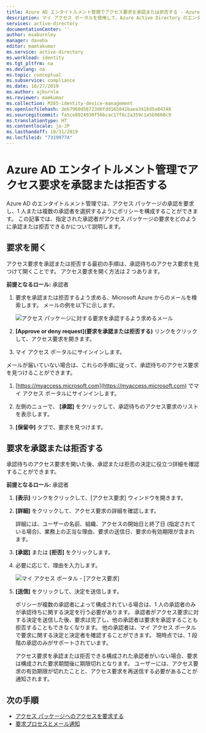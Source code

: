 ```yaml
---
title: Azure AD エンタイトルメント管理でアクセス要求を承認または拒否する - Azure Active Directory
description: マイ アクセス ポータルを使用して、Azure Active Directory のエンタイトルメント管理でアクセス パッケージへの要求を承認または拒否する方法を学習します。
services: active-directory
documentationCenter: ''
author: msaburnley
manager: daveba
editor: mamtakumar
ms.service: active-directory
ms.workload: identity
ms.tgt_pltfrm: na
ms.devlang: na
ms.topic: conceptual
ms.subservice: compliance
ms.date: 10/27/2019
ms.author: ajburnle
ms.reviewer: mamkumar
ms.collection: M365-identity-device-management
ms.openlocfilehash: 3eb7960d58723d6fdd165841baea3416d5a84348
ms.sourcegitcommit: fa5ce8924930f56bcac17f6c2a359c1a5b9660c9
ms.translationtype: HT
ms.contentlocale: ja-JP
ms.lasthandoff: 10/31/2019
ms.locfileid: "73199774"
---
```

# <a name="approve-or-deny-access-requests-in-azure-ad-entitlement-management"></a>Azure AD エンタイトルメント管理でアクセス要求を承認または拒否する

Azure AD のエンタイトルメント管理では、アクセス パッケージの承認を要求し、1 人または複数の承認者を選択するようにポリシーを構成することができます。 この記事では、指定された承認者がアクセス パッケージの要求をどのように承認または拒否できるかについて説明します。

## <a name="open-request"></a>要求を開く

アクセス要求を承認または拒否する最初の手順は、承認待ちのアクセス要求を見つけて開くことです。 アクセス要求を開く方法は 2 つあります。

**前提となるロール:** 承認者

1. 要求を承認または拒否するよう求める、Microsoft Azure からのメールを検索します。 メールの例を以下に示します。

    ![アクセス パッケージに対する要求を承認するよう求めるメール](./media/entitlement-management-shared/approver-request-email.png)

1. **[Approve or deny request]\(要求を承認または拒否する\)** リンクをクリックして、アクセス要求を開きます。

1. マイ アクセス ポータルにサインインします。

メールが届いていない場合は、これらの手順に従って、承認待ちのアクセス要求を見つけることができます。

1. [https://myaccess.microsoft.com](https://myaccess.microsoft.com) でマイ アクセス ポータルにサインインします。

1. 左側のニューで、 **[承認]** をクリックして、承認待ちのアクセス要求のリストを表示します。

1. **[保留中]** タブで、要求を見つけます。

## <a name="approve-or-deny-request"></a>要求を承認または拒否する

承認待ちのアクセス要求を開いた後、承認または拒否の決定に役立つ詳細を確認することができます。

**前提となるロール:** 承認者

1. **[表示]** リンクをクリックして、[アクセス要求] ウィンドウを開きます。

1. **[詳細]** をクリックして、アクセス要求の詳細を確認します。

    詳細には、ユーザーの名前、組織、アクセスの開始日と終了日 (指定されている場合)、業務上の正当な理由、要求の送信日、要求の有効期限が含まれます。

1. **[承認]** または **[拒否]** をクリックします。

1. 必要に応じて、理由を入力します。

    ![マイ アクセス ポータル - [アクセス要求]](./media/entitlement-management-request-approve/my-access-approve-request.png)

1. **[送信]** をクリックして、決定を送信します。

    ポリシーが複数の承認者によって構成されている場合は、1 人の承認者のみが承認待ちに関する決定を行う必要があります。 承認者がアクセス要求に対する決定を送信した後、要求は完了し、他の承認者は要求を承認することも拒否することもできなくなります。 他の承認者は、マイ アクセス ポータルで要求に関する決定と決定者を確認することができます。 現時点では、1 段階の承認のみがサポートされています。

    アクセス要求を承認または拒否できる構成された承認者がいない場合、要求は構成された要求期間後に期限切れとなります。 ユーザーには、アクセス要求の有効期限が切れたことと、アクセス要求を再送信する必要があることが通知されます。

## <a name="next-steps"></a>次の手順

- [アクセス パッケージへのアクセスを要求する](entitlement-management-request-access.md)
- [要求プロセスとメール通知](entitlement-management-process.md)
